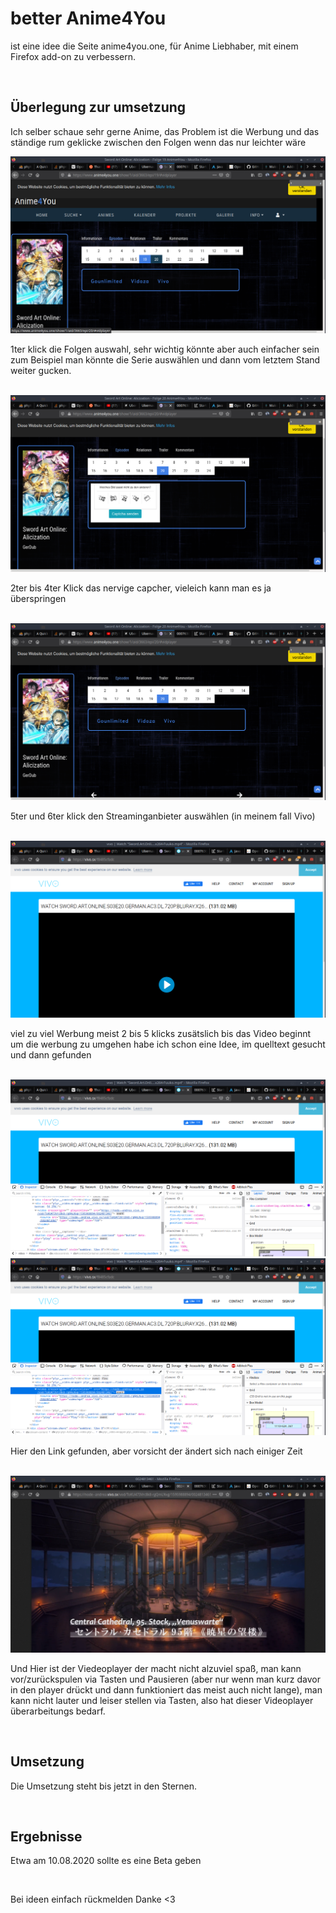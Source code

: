 <H1>better Anime4You</H1>
<p>ist eine idee die Seite anime4you.one, für Anime Liebhaber, mit einem Firefox add-on zu verbessern.</p>
<br>
<h2>Überlegung zur umsetzung</h2>
<p>Ich selber schaue sehr gerne Anime, das Problem ist die Werbung und das ständige rum geklicke zwischen den Folgen wenn das nur leichter wäre</p>
<img alt="Image" title="1ter klick" src="readme/1terschritt.png" />
<p>1ter klick die Folgen auswahl, sehr wichtig könnte aber auch einfacher sein zum Beispiel man könnte die Serie auswählen und dann vom letztem Stand weiter gucken.</p>
<br>
<img alt="Image" title="2ter bis 4ter Klick" src="readme/2terschritt.png" />
<p>2ter bis 4ter Klick das nervige capcher, vieleich kann man es ja überspringen</p>
<br>
<img alt="Image" title="5ter und 6ter klick" src="readme/3terschritt.png" />
<p>5ter und 6ter klick den Streaminganbieter auswählen (in meinem fall Vivo)</p>
<br>
<img alt="Image" title="2 bis 5 klicks zusätslich" src="readme/4terschritt.png" />
<p>viel zu viel Werbung meist 2 bis 5 klicks zusätslich bis das Video beginnt um die werbung zu umgehen habe ich schon eine Idee, im quelltext gesucht und dann gefunden</p>
<br>
<img alt="Image" title="quellcode" src="readme/5terschritt.png" />
<img alt="Image" title="quellcode" src="readme/6terschritt.png" />
<p>Hier den Link gefunden, aber vorsicht der ändert sich nach einiger Zeit</p>
<br>
<img alt="Image" title="Videoplayer" src="readme/7terschritt.png" />
<p>Und Hier ist der Viedeoplayer der macht nicht alzuviel spaß, man kann vor/zurückspulen via Tasten und Pausieren (aber nur wenn man kurz davor in den player drückt und dann funktioniert das meist auch nicht lange), man kann nicht lauter und leiser stellen via Tasten, also hat dieser Videoplayer überarbeitungs bedarf.</p>
<br>
<h2>Umsetzung</h2>
<p>Die Umsetzung steht bis jetzt in den Sternen.</p>
<br>
<h2>Ergebnisse</h2>
<p>Etwa am 10.08.2020 sollte es eine Beta geben</p>
<br>
<p>Bei ideen einfach rückmelden Danke <3</p>
